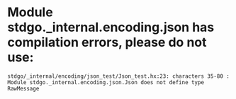 # Module stdgo._internal.encoding.json has compilation errors, please do not use:
```
stdgo/_internal/encoding/json_test/Json_test.hx:23: characters 35-80 : Module stdgo._internal.encoding.json.Json does not define type RawMessage

```

